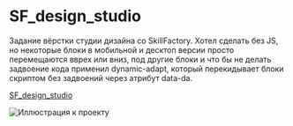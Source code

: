 # SF_design_studio
Задание вёрстки студии дизайна со SkillFactory. Хотел сделать без JS, но некоторые блоки в мобильной и десктоп версии просто перемещаются вврех или вниз, 
под другие блоки и что бы не делать задвоение кода применил dynamic-adapt, который перекидывает блоки скриптом без задвоений через атрибут data-da.

[SF_design_studio](https://pepasso.github.io/SF_design_studio/public/)

![Иллюстрация к проекту](https://pepasso.github.io/SF_design_studio/studio-deesign.jpg)
